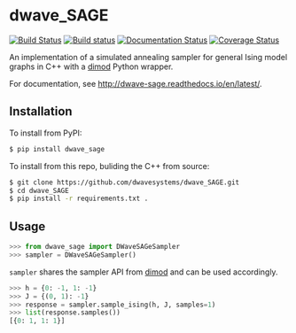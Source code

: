 # dwave_SAGE

[![Build Status](https://travis-ci.org/dwavesystems/dwave_SAGE.svg?branch=master)](https://travis-ci.org/dwavesystems/dwave_SAGE)
[![Build status](https://ci.appveyor.com/api/projects/status/ip1j34wt9s9xsvnm?svg=true)](https://ci.appveyor.com/project/wbernoudy/dwave-sage)
[![Documentation Status](https://readthedocs.org/projects/dwave-sage/badge/?version=latest)](http://dwave-sage.readthedocs.io/en/latest/?badge=latest)
[![Coverage Status](https://coveralls.io/repos/github/dwavesystems/dwave_SAGE/badge.svg?branch=master)](https://coveralls.io/github/dwavesystems/dwave_SAGE?branch=master)

An implementation of a simulated annealing sampler for general Ising model graphs in C++ with a [dimod][1] Python wrapper.

For documentation, see <http://dwave-sage.readthedocs.io/en/latest/>.

## Installation

To install from PyPI:

```bash
$ pip install dwave_sage
```

To install from this repo, buliding the C++ from source:

```bash
$ git clone https://github.com/dwavesystems/dwave_SAGE.git
$ cd dwave_SAGE
$ pip install -r requirements.txt .
```

## Usage
```python
>>> from dwave_sage import DWaveSAGeSampler
>>> sampler = DWaveSAGeSampler()
```

`sampler` shares the sampler API from [dimod][1] and can be used accordingly.

```python
>>> h = {0: -1, 1: -1}
>>> J = {(0, 1): -1}
>>> response = sampler.sample_ising(h, J, samples=1)
>>> list(response.samples())
[{0: 1, 1: 1}]
```

[1]: https://dwavesystems.github.io/dimod/index.html
